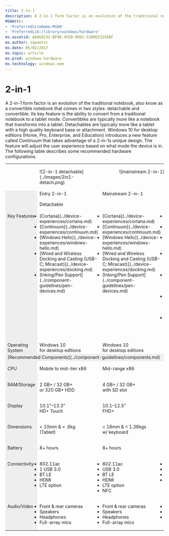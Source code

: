 ```yaml
---
title: 2-in-1
description: A 2-in-1 form factor is an evolution of the traditional notebook, also know as a convertible notebook that comes in two styles detachable and convertible. Its key feature is the ability to convert from a traditional notebook to a tablet mode.
MSHAttr:
- 'PreferredSiteName:MSDN'
- 'PreferredLib:/library/windows/hardware'
ms.assetid: AA864232-BF96-4FE0-9981-5380E5325EBF
ms.author: sapaetsc
ms.date: 05/02/2017
ms.topic: article
ms.prod: windows-hardware
ms.technology: windows-oem
---
```


# 2-in-1


A 2-in-1 form factor is an evolution of the traditional notebook, also know as a convertible notebook that comes in two styles: detachable and convertible. Its key feature is the ability to convert from a traditional notebook to a tablet mode. Convertibles are typically more like a notebook that transforms into a tablet. Detachables are typically more like a tablet with a high quality keyboard base or attachment. Windows 10 for desktop editions (Home, Pro, Enterprise, and Education) introduces a new feature called Continuum that takes advantage of a 2-in-1s unique design. The feature will adjust the user experience based on what mode the device is in. The following table describes some recommended hardware configurations.
<table>
<tbody valign="top">
<tr>
<td colspan="1" width="30%">&nbsp;</td>
<td width="70%">
<p>![2-in-1 detachable](../images/2in1-detach.png)</p>
</td>
<td colspan="2" style="text-align: center;">
<p>![mainstream 2-in-1](../images/2in1.png)</p>
<!--[v-gmoor, 2017-08-17] When this cell was two separate cells, the following paragraph was the content of the rightmost of the two: <p>![premium 2-in-1](../images/2in1.png)</p>--></td>
</tr>
<tr>
<td colspan="1" bgcolor="EEEEEE">&nbsp;</td>
<td width="30%">Entry 2-in-1<br/><br/>Detachable
</td>
<td width="35%">Mainstream 2-in-1
</td>
<td width="35%">Premium 2-in-1
</td>
</tr>
<tr>
<td colspan="1" bgcolor="EEEEEE"><p>Key Features</p></td>
<td><ul style="padding-left: 0px">
<li>[Cortana](../device-experiences/cortana.md)</li>
<li>[Continuum](../device-experiences/continuum.md)</li>
<li>[Windows&nbsp;Hello](../device-experiences/windows-hello.md)</li>
<li>[Wired&nbsp;and&nbsp;Wireless Docking&nbsp;and&nbsp;Casting (USB-C;&nbsp;Miracast)](../device-experiences/docking.md)</li>
<li>[Inking/Pen&nbsp;Support](../component-guidelines/pen-devices.md)</li>
</ul>
</td>
<td><ul style="padding-left: 0px">
<li>[Cortana](../device-experiences/cortana.md)</li>
<li>[Continuum](../device-experiences/continuum.md)</li>
<li>[Windows&nbsp;Hello](../device-experiences/windows-hello.md)</li>
<li>[Wired&nbsp;and&nbsp;Wireless Docking&nbsp;and&nbsp;Casting (USB-C;&nbsp;Miracast)](../device-experiences/docking.md)</li>
<li>[Inking/Pen&nbsp;Support](../component-guidelines/pen-devices.md)</li>
</ul>
</td>
<td><ul style="padding-left: 0px">
<li>[Cortana](../device-experiences/cortana.md)</li>
<li>[Continuum](../device-experiences/continuum.md)</li>
<li>[Windows&nbsp;Hello](../device-experiences/windows-hello.md)</li>
<li>[Wired&nbsp;and&nbsp;Wireless Docking&nbsp;and&nbsp;Casting (USB-C;&nbsp;Miracast)](../device-experiences/docking.md)</li>
<li>[Inking/Pen&nbsp;Support](../component-guidelines/pen-devices.md)</li>
<li>[Long&nbsp;battery&nbsp;life (12+&nbsp;hours)](../component-guidelines/battery.md)</li>
<li>[Precision&nbsp;Touchpad](../component-guidelines/precision-touchpad-devices.md)</li>
</ul>
</td>
</tr>
<tr>
<td colspan="1" bgcolor="EEEEEE">Operating System</td>
<td>Windows&nbsp;10<br/> for desktop editions</td>
<td>Windows&nbsp;10<br/> for desktop editions</td>
<td>Windows&nbsp;10<br/> for desktop editions</td>
</tr>
<tr>
<td colspan="4" bgcolor="EEEEEE">[Recommended Components](../component-guidelines/components.md)</td>
</tr>
<tr>
<td bgcolor="EEEEEE"><p>CPU</p></td>
<td><p>Mobile to mid-tier x86</p></td>
<td><p>Mid-range x86</p></td>
<td><p>Premium x86</p></td>
</tr>
<tr>
<td bgcolor="EEEEEE"><p>RAM/Storage</p></td>
<td><p>2&nbsp;GB+&nbsp;/ 32&nbsp;GB+<br/> or 320&nbsp;GB+ HDD</p></td>
<td><p>4&nbsp;GB+&nbsp;/ 32&nbsp;GB+<br/> with SD slot</p></td>
<td><p>4&ndash;16&nbsp;GB&nbsp;/ 64&nbsp;GB&ndash;1&nbsp;TB SSD</p></td>
</tr>
<tr>
<td bgcolor="EEEEEE"><p>Display</p></td>
<td><p>10.1&rdquo;&ndash;13.3&rdquo;<br/> HD+ Touch</p></td>
<td><p>10.1&ndash;12.5&rdquo;<br/> FHD+</p></td>
<td><p>11.6&rdquo;&ndash;14&rdquo;<br/> FHD-4K / Touch</p></td>
</tr>
<tr>
<td bgcolor="EEEEEE"><p>Dimensions</p></td>
<td><p>&lt;&nbsp;10mm&nbsp;&amp; &lt;&nbsp;.6kg<br/> (Tablet)</p></td>
<td><p>&lt;&nbsp;18mm&nbsp;&amp; &lt;&nbsp;1.36kgs<br/> w/ keyboard</p></td>
<td><p>&lt;&nbsp;16mm&nbsp;&amp; &lt;&nbsp;1.36kg<br/> (combined w/ keyboard)</p></td>
</tr>
<tr>
<td bgcolor="EEEEEE"><p>Battery</p></td>
<td><p>8+&nbsp;hours</p></td>
<td><p>8+&nbsp;hours</p></td>
<td><p>12+&nbsp;hours</p></td>
</tr>
<tr>
<td bgcolor="EEEEEE"><p>Connectivity</p></td>
<td><ul style="padding-left: 0px"><li>802.11ac</li><li>1 USB 3.0</li><li>BT LE</li><li>HDMI</li><li>LTE option</li></ul></td>
<td><ul style="padding-left: 0px"><li>802.11ac</li><li>USB 3.0</li><li>BT LE</li><li>HDMI</li><li>LTE option</li><li>NFC</li></ul></td>
<td><ul style="padding-left: 0px"><li>802.11ac</li><li>2+ USB 3.<i>x</i></li><li>BT LE</li><li>LTE option</li></ul></td>
</tr>
<tr>
<td bgcolor="EEEEEE"><p>Audio/Video</p></td>
<td><ul style="padding-left: 0px"><li>Front &amp; rear cameras</li><li>Speakers</li><li>Headphones</li><li>Full-array mics</li></ul></td>
<td><ul style="padding-left: 0px"><li>Front &amp; rear cameras</li><li>Speakers</li><li>Headphones</li><li>Full-array mics</li></ul></td>
<td><ul style="padding-left: 0px"><li>Stereo Speaker</li><li>HD Webcam</li><li>Full-array microphones</li></ul></td>
</tr>
</tbody>
</table>




